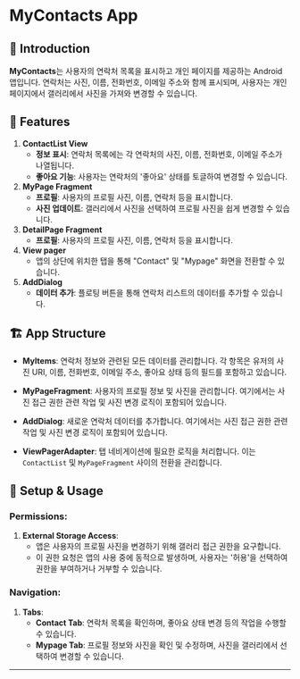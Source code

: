 # MyContacts App

## 📌 Introduction

**MyContacts**는 사용자의 연락처 목록을 표시하고 개인 페이지를 제공하는 Android 앱입니다. 
연락처는 사진, 이름, 전화번호, 이메일 주소와 함께 표시되며, 사용자는 개인 페이지에서 갤러리에서 사진을 가져와 변경할 수 있습니다.

## 🚀 Features

1. **ContactList View**
    - **정보 표시**: 연락처 목록에는 각 연락처의 사진, 이름, 전화번호, 이메일 주소가 나열됩니다.
    - **좋아요 기능**: 사용자는 연락처의 '좋아요' 상태를 토글하여 변경할 수 있습니다.
2. **MyPage Fragment**
    - **프로필**: 사용자의 프로필 사진, 이름, 연락처 등을 표시합니다.
    - **사진 업데이트**: 갤러리에서 사진을 선택하여 프로필 사진을 쉽게 변경할 수 있습니다.
3. **DetailPage Fragment**
    - **프로필**: 사용자의 프로필 사진, 이름, 연락처 등을 표시합니다.
4. **View pager**
    - 앱의 상단에 위치한 탭을 통해 "Contact" 및 "Mypage" 화면을 전환할 수 있습니다.
5. **AddDialog**
    - **데이터 추가**: 플로팅 버튼을 통해 연락처 리스트의 데이터를 추가할 수 있습니다.

## 🏗 App Structure

- **MyItems**: 연락처 정보와 관련된 모든 데이터를 관리합니다. 각 항목은 유저의 사진 URI, 이름, 전화번호, 이메일 주소, 좋아요 상태 등의 필드를 포함하고 있습니다.
  
- **MyPageFragment**: 사용자의 프로필 정보 및 사진을 관리합니다. 여기에서는 사진 접근 권한 관련 작업 및 사진 변경 로직이 포함되어 있습니다.

-  **AddDialog**: 새로운 연락처 데이터를 추가합니다. 여기에서는 사진 접근 권한 관련 작업 및 사진 변경 로직이 포함되어 있습니다.
   
- **ViewPagerAdapter**: 탭 네비게이션에 필요한 로직을 처리합니다. 이는 `ContactList` 및 `MyPageFragment` 사이의 전환을 관리합니다.

## 🔧 Setup & Usage

### Permissions:

1. **External Storage Access**: 
    - 앱은 사용자의 프로필 사진을 변경하기 위해 갤러리 접근 권한을 요구합니다.
    - 이 권한 요청은 앱의 사용 중에 동적으로 발생하며, 사용자는 '허용'을 선택하여 권한을 부여하거나 거부할 수 있습니다.

### Navigation:

1. **Tabs**: 
    - **Contact Tab**: 연락처 목록을 확인하며, 좋아요 상태 변경 등의 작업을 수행할 수 있습니다.
    - **Mypage Tab**: 프로필 정보와 사진을 확인 및 수정하며, 사진을 갤러리에서 선택하여 변경할 수 있습니다.

---

